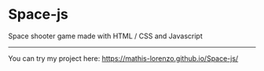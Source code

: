# Space-js
Space shooter game made with HTML / CSS and Javascript

---

You can try my project here:
https://mathis-lorenzo.github.io/Space-js/


